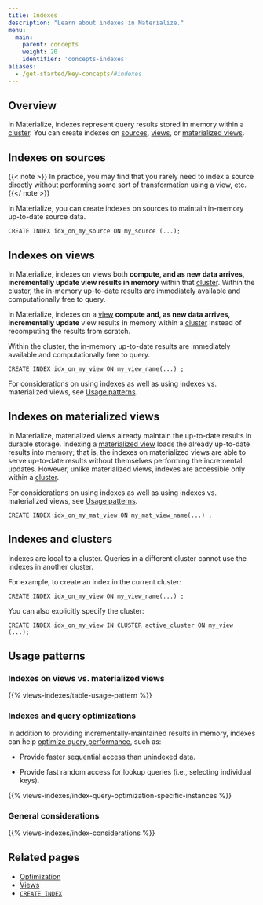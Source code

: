 ```yaml
---
title: Indexes
description: "Learn about indexes in Materialize."
menu:
  main:
    parent: concepts
    weight: 20
    identifier: 'concepts-indexes'
aliases:
  - /get-started/key-concepts/#indexes
---
```


## Overview

In Materialize, indexes represent query results stored in memory within a
[cluster](/concepts/clusters/). You can create indexes on
[sources](/concepts/sources/), [views](/concepts/views/#views), or [materialized
views](/concepts/views/#materialized-views).

## Indexes on sources

{{< note >}}
In practice, you may find that you rarely need to index a source directly
without performing some sort of transformation using a view, etc.
{{</ note >}}

In Materialize, you can create indexes on sources to maintain in-memory
up-to-date source data.

```mzsql
CREATE INDEX idx_on_my_source ON my_source (...);
```

## Indexes on views

In Materialize, indexes on views both **compute, and as new data arrives,
incrementally update view results in memory** within that
[cluster](/concepts/clusters/). Within the cluster, the in-memory up-to-date
results are immediately available and computationally free to query.

In Materialize, indexes on a [view](/concepts/views/#views) **compute and, as
new data arrives, incrementally update** view results in memory within a
[cluster](/concepts/clusters/) instead of recomputing the results from scratch.

Within the cluster, the in-memory up-to-date results are immediately available
and computationally free to query.

```mzsql
CREATE INDEX idx_on_my_view ON my_view_name(...) ;
```

For considerations on using indexes as well as using indexes vs. materialized
views, see [Usage patterns](#usage-patterns).

## Indexes on materialized views

In Materialize, materialized views already maintain the up-to-date results in
durable storage. Indexing a [materialized
view](/concepts/views/#materialized-views) loads the already up-to-date results
into memory; that is, the indexes on materialized views are able to serve
up-to-date results without themselves performing the incremental updates.
However, unlike materialized views, indexes are accessible only within a
[cluster](/concepts/clusters/).

For considerations on using indexes as well as using indexes vs. materialized
views, see [Usage patterns](#usage-patterns).

```mzsql
CREATE INDEX idx_on_my_mat_view ON my_mat_view_name(...) ;
```

## Indexes and clusters

Indexes are local to a cluster. Queries in a different cluster cannot use the
indexes in another cluster.

For example, to create an index in the current cluster:

```mzsql
CREATE INDEX idx_on_my_view ON my_view_name(...) ;
```

You can also explicitly specify the cluster:

```mzsql
CREATE INDEX idx_on_my_view IN CLUSTER active_cluster ON my_view (...);
```

## Usage patterns

### Indexes on views vs. materialized views

{{% views-indexes/table-usage-pattern %}}

### Indexes and query optimizations

In addition to providing incrementally-maintained results in memory, indexes
can help [optimize query performance](/transform-data/optimization/), such as:

- Provide faster sequential access than unindexed data.

- Provide fast random access for lookup queries (i.e., selecting individual
  keys).

{{% views-indexes/index-query-optimization-specific-instances %}}

### General considerations

{{% views-indexes/index-considerations %}}

## Related pages

- [Optimization](/transform-data/optimization)
- [Views](/concepts/views)
- [`CREATE INDEX`](/sql/create-index)

<style>
red { color: Red; font-weight: 500; }
</style>
